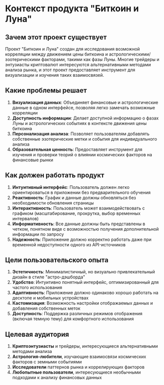 # Контекст продукта "Биткоин и Луна"

## Зачем этот проект существует

Проект "Биткоин и Луна" создан для исследования возможной корреляции между движением цены биткоина и астрологическими/эзотерическими факторами, такими как фазы Луны. Многие трейдеры и энтузиасты криптовалют интересуются альтернативными методами анализа рынка, и этот проект предоставляет инструмент для визуализации и изучения таких взаимосвязей.

## Какие проблемы решает

1. **Визуализация данных**: Объединяет финансовые и астрологические данные в одном интерфейсе, позволяя легко замечать возможные корреляции
2. **Доступность информации**: Делает доступной информацию о фазах Луны и астрологических событиях в контексте движения цены биткоина
3. **Персонализация анализа**: Позволяет пользователям добавлять собственные эзотерические метки и события для индивидуального анализа
4. **Образовательная ценность**: Предоставляет инструмент для изучения и проверки теорий о влиянии космических факторов на финансовые рынки

## Как должен работать продукт

1. **Интуитивный интерфейс**: Пользователь должен легко ориентироваться в приложении без предварительного обучения
2. **Реактивность**: График и данные должны обновляться без необходимости обновления страницы
3. **Интерактивность**: Пользователь может взаимодействовать с графиком (масштабирование, прокрутка, выбор временных интервалов)
4. **Информативность**: Все данные должны быть представлены в четком, понятном виде с возможностью получения дополнительной информации по запросу
5. **Надежность**: Приложение должно корректно работать даже при временной недоступности одного из API-источников

## Цели пользовательского опыта

1. **Эстетичность**: Минималистичный, но визуально привлекательный дизайн в стиле "астро-дэшборда"
2. **Удобство**: Интуитивно понятный интерфейс, оптимизированный для частого использования
3. **Адаптивность**: Приложение должно одинаково хорошо работать на десктопе и мобильных устройствах
4. **Кастомизация**: Возможность настройки отображаемых данных и добавления собственных меток
5. **Доступность**: Поддержка различных режимов отображения (включая темную тему) для комфортного использования

## Целевая аудитория

1. **Криптоэнтузиасты** и трейдеры, интересующиеся альтернативными методами анализа
2. **Астрология-любители**, изучающие взаимосвязи космических факторов с земными событиями
3. **Исследователи** паттернов рынка и коррелирующих факторов
4. **Любопытные пользователи**, интересующиеся необычными подходами к анализу финансовых данных 